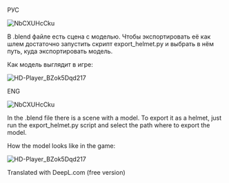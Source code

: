 РУС


![NbCXUHcCku](https://github.com/user-attachments/assets/7fca4187-21ea-4250-a0de-7056f9449e97)

В .blend файле есть сцена с моделью. Чтобы экспортировать её как шлем достаточно запустить скрипт export_helmet.py и выбрать в нём путь, куда экспортировать модель.


Как модель выглядит в игре:

![HD-Player_BZok5Dqd217](https://github.com/user-attachments/assets/c0cb654d-d557-41b5-a56d-7179f75fc98f)



ENG

![NbCXUHcCku](https://github.com/user-attachments/assets/7fca4187-21ea-4250-a0de-7056f9449e97)

In the .blend file there is a scene with a model. To export it as a helmet, just run the export_helmet.py script and select the path where to export the model.


How the model looks like in the game:

![HD-Player_BZok5Dqd217](https://github.com/user-attachments/assets/c0cb654d-d557-41b5-a56d-7179f75fc98f)


Translated with DeepL.com (free version)
